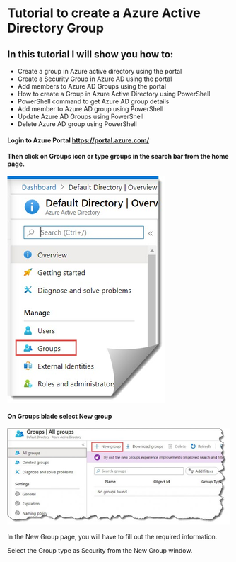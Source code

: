 # Tutorial to create a Azure Active Directory Group

## In this tutorial I will show you how to:
- Create a group in Azure active directory using the portal
- Create a Security Group in Azure AD using the portal
- Add members to Azure AD Groups using the portal
- How to create a Group in Azure Active Directory using PowerShell
- PowerShell command to get Azure AD group details
- Add member to Azure AD group using PowerShell
- Update Azure AD Groups using PowerShell
- Delete Azure AD group using PowerShell

#### Login to Azure Portal https://portal.azure.com/ 

#### Then click on Groups icon or type groups in the search bar from the home page.

![GitHub Logo](/Create-a-group-and-add-members-in-Azure-Active-Directory.jpg)

#### On Groups blade select New group

![GitHub Logo](/how-to-Create-a-group-and-add-members-in-Azure-Active-Directory-1-768x333.jpg)

In the New Group page, you will have to fill out the required information.

Select the Group type as Security from the New Group window.

